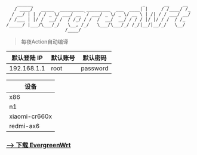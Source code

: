 ```
    ______                                         _       __     __ 
   / ____/   _____  _________ _________  ___  ____| |     / /____/ /_
  / __/ | | / / _ \/ ___/ __ `/ ___/ _ \/ _ \/ __ \ | /| / / ___/ __/
 / /___ | |/ /  __/ /  / /_/ / /  /  __/  __/ / / / |/ |/ / /  / /_  
/_____/ |___/\___/_/   \__, /_/   \___/\___/_/ /_/|__/|__/_/   \__/  
                      /____/                                         
```

> 每夜Action自动编译

| 默认登陆 IP | 默认账号 | 默认密码 |
| ----------- | -------- | -------- |
| 192.168.1.1 | root     | password |

| 设备          |
| ------------- |
| x86         |
| n1        |
| xiaomi-cr660x |
| redmi-ax6     |

### [--> 下载 EvergreenWrt](https://github.com/c3p7f2/build-openwrt/releases/tag/EvergreenWrt)
